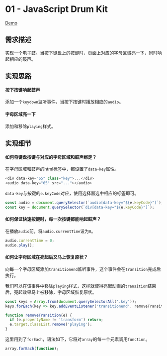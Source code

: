 # 01 - JavaScript Drum Kit

[Demo](https://shanq21.github.io/My-JavaScript30/01/index.html)



## 需求描述

实现一个电子鼓。当按下键盘上的按键时，页面上对应的字母区域亮一下，同时响起相应的鼓声。



## 实现思路

#### 按下按键响起鼓声

添加一个`keydown`监听事件，当按下按键时播放相应的`audio`。

#### 字母区域亮一下

添加和移除`playing`样式。



## 实现细节

#### 如何将键盘按键与对应的字母区域和鼓声绑定？

在字母区域和鼓声的html标签中，都设置了`data-key`属性。

```js
<div data-key="65" class="key">...</div>
<audio data-key="65" src="..."></audio>
```

`data-key`与按键的`e.keyCode`对应，使用选择器选中相应的标签即可。

```js
const audio = document.querySelector(`audio[data-key="${e.keyCode}"]`);
const key = document.querySelector(`div[data-key="${e.keyCode}"]`);
```

#### 如何保证快速按键时，每一次按键都能响起鼓声？

在播放`audio`前，将`audio.currentTime`设为`0`。

```js
audio.currentTime = 0;
audio.play();
```

#### 如何让字母区域在亮起后又马上恢复原状？

向每一个字母区域添加`transitionend`监听事件，这个事件会在`transition`完成后执行。

我们可以在该事件中移除`playing`样式，这样就使得亮起动画的`transition`结束后，亮起效果马上被移除，字母区域恢复原状。

```js
const keys = Array.from(document.querySelectorAll('.key'));
keys.forEach(key => key.addEventListener('transitionend', removeTransition))

function removeTransition(e) {
  if (e.propertyName != 'transform') return;
  e.target.classList.remove('playing');
}
```

这里用到了`forEach`，语法如下，它将对`array`的每一个元素调用`function`。

```js
array.forEach(function);
```

